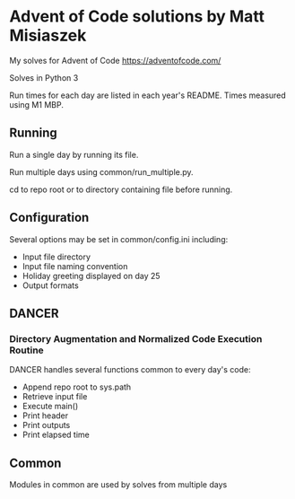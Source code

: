 # Advent of Code solutions by Matt Misiaszek
My solves for Advent of Code https://adventofcode.com/

Solves in Python 3

Run times for each day are listed in each year's README.
Times measured using M1 MBP.

## Running
Run a single day by running its file.  

Run multiple days using common/run_multiple.py.

cd to repo root or to directory containing file before running.

## Configuration
Several options may be set in common/config.ini including:
* Input file directory
* Input file naming convention
* Holiday greeting displayed on day 25
* Output formats

## DANCER
### Directory Augmentation and Normalized Code Execution Routine

DANCER handles several functions common to every day's code:
* Append repo root to sys.path
* Retrieve input file
* Execute main()
* Print header
* Print outputs
* Print elapsed time

## Common
 
Modules in common are used by solves from multiple days
